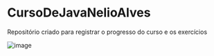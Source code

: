 # CursoDeJavaNelioAlves

Repositório criado para registrar o progresso do curso e os exercícios

![image](https://user-images.githubusercontent.com/74836024/225624125-38fdae29-b1ee-48a2-a8aa-8772249e9449.png)
